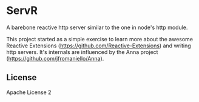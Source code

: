 ServR
=====

A barebone reactive http server similar to the one in node's http module.

This project started as a simple exercise to learn more about the awesome Reactive Extensions (https://github.com/Reactive-Extensions) and writing http servers. It's internals are influenced by the Anna project (https://github.com/jfromaniello/Anna).

## License
Apache License 2
